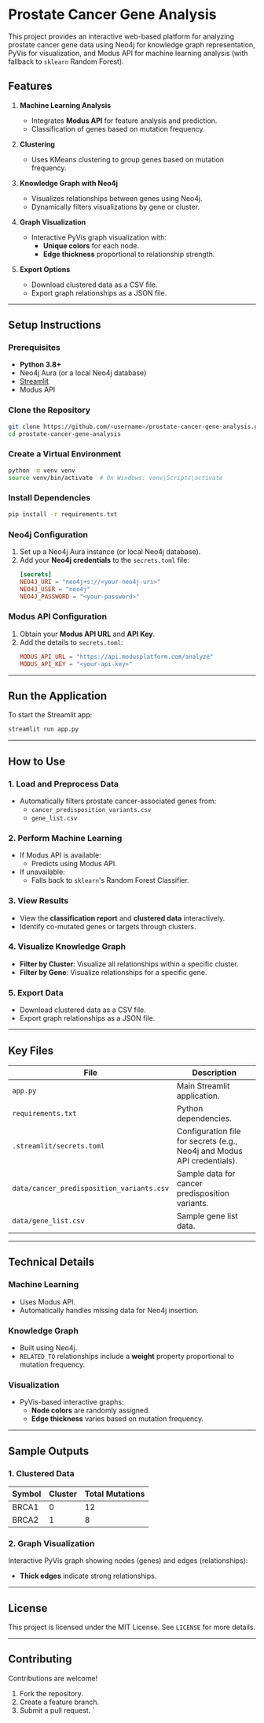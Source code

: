 # Prostate Cancer Gene Analysis

This project provides an interactive web-based platform for analyzing prostate cancer gene data using Neo4j for knowledge graph representation, PyVis for visualization, and Modus API for machine learning analysis (with fallback to `sklearn` Random Forest).

## Features

1. **Machine Learning Analysis**
   - Integrates **Modus API** for feature analysis and prediction.
   - Classification of genes based on mutation frequency.

2. **Clustering**
   - Uses KMeans clustering to group genes based on mutation frequency.

3. **Knowledge Graph with Neo4j**
   - Visualizes relationships between genes using Neo4j.
   - Dynamically filters visualizations by gene or cluster.

4. **Graph Visualization**
   - Interactive PyVis graph visualization with:
     - **Unique colors** for each node.
     - **Edge thickness** proportional to relationship strength.

5. **Export Options**
   - Download clustered data as a CSV file.
   - Export graph relationships as a JSON file.

---

## Setup Instructions

### Prerequisites

- **Python 3.8+**
- Neo4j Aura (or a local Neo4j database)
- [Streamlit](https://streamlit.io)
- Modus API

### Clone the Repository
```bash
git clone https://github.com/<username>/prostate-cancer-gene-analysis.git
cd prostate-cancer-gene-analysis
```

### Create a Virtual Environment
```bash
python -m venv venv
source venv/bin/activate  # On Windows: venv\Scripts\activate
```

### Install Dependencies
```bash
pip install -r requirements.txt
```

### Neo4j Configuration

1. Set up a Neo4j Aura instance (or local Neo4j database).
2. Add your **Neo4j credentials** to the `secrets.toml` file:
   ```toml
   [secrets]
   NEO4J_URI = "neo4j+s://<your-neo4j-uri>"
   NEO4J_USER = "neo4j"
   NEO4J_PASSWORD = "<your-password>"
   ```

### Modus API Configuration

1. Obtain your **Modus API URL** and **API Key**.
2. Add the details to `secrets.toml`:
   ```toml
   MODUS_API_URL = "https://api.modusplatform.com/analyze"
   MODUS_API_KEY = "<your-api-key>"
   ```

---

## Run the Application

To start the Streamlit app:
```bash
streamlit run app.py
```

---

## How to Use

### 1. Load and Preprocess Data
- Automatically filters prostate cancer-associated genes from:
  - `cancer_predisposition_variants.csv`
  - `gene_list.csv`

### 2. Perform Machine Learning
- If Modus API is available:
  - Predicts using Modus API.
- If unavailable:
  - Falls back to `sklearn`'s Random Forest Classifier.

### 3. View Results
- View the **classification report** and **clustered data** interactively.
- Identify co-mutated genes or targets through clusters.

### 4. Visualize Knowledge Graph
- **Filter by Cluster**: Visualize all relationships within a specific cluster.
- **Filter by Gene**: Visualize relationships for a specific gene.

### 5. Export Data
- Download clustered data as a CSV file.
- Export graph relationships as a JSON file.

---

## Key Files

| File                                    | Description                                        |
|-----------------------------------------|----------------------------------------------------|
| `app.py`                                | Main Streamlit application.                        |
| `requirements.txt`                      | Python dependencies.                               |
| `.streamlit/secrets.toml`               | Configuration file for secrets (e.g., Neo4j and Modus API credentials). |
| `data/cancer_predisposition_variants.csv` | Sample data for cancer predisposition variants.    |
| `data/gene_list.csv`                    | Sample gene list data.                             |

---

## Technical Details

### Machine Learning
- Uses Modus API.
- Automatically handles missing data for Neo4j insertion.

### Knowledge Graph
- Built using Neo4j.
- `RELATED_TO` relationships include a **weight** property proportional to mutation frequency.

### Visualization
- PyVis-based interactive graphs:
  - **Node colors** are randomly assigned.
  - **Edge thickness** varies based on mutation frequency.

---

## Sample Outputs

### 1. Clustered Data
| Symbol   | Cluster | Total Mutations |
|----------|---------|-----------------|
| BRCA1    | 0       | 12              |
| BRCA2    | 1       | 8               |

### 2. Graph Visualization
Interactive PyVis graph showing nodes (genes) and edges (relationships):
- **Thick edges** indicate strong relationships.

---

## License
This project is licensed under the MIT License. See `LICENSE` for more details.

---

## Contributing

Contributions are welcome!

1. Fork the repository.
2. Create a feature branch.
3. Submit a pull request.
`

